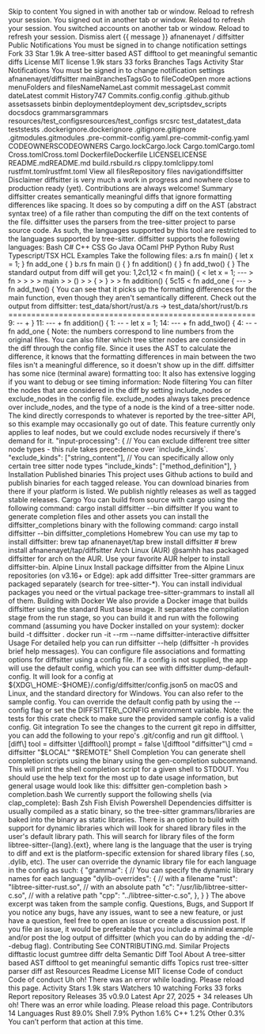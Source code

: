 Skip to content You signed in with another tab or window. Reload to refresh your session. You signed out in another tab or window. Reload to refresh your session. You switched accounts on another tab or window. Reload to refresh your session. Dismiss alert {{ message }} afnanenayet / diffsitter Public Notifications You must be signed in to change notification settings Fork 33 Star 1.9k A tree-sitter based AST difftool to get meaningful semantic diffs License MIT license 1.9k stars 33 forks Branches Tags Activity Star Notifications You must be signed in to change notification settings afnanenayet/diffsitter mainBranchesTagsGo to fileCodeOpen more actions menuFolders and filesNameNameLast commit messageLast commit dateLatest commit History747 Commits.config.config .github.github assetsassets binbin deploymentdeployment dev\_scriptsdev\_scripts docsdocs grammarsgrammars resources/test\_configsresources/test\_configs srcsrc test\_datatest\_data teststests .dockerignore.dockerignore .gitignore.gitignore .gitmodules.gitmodules .pre-commit-config.yaml.pre-commit-config.yaml CODEOWNERSCODEOWNERS Cargo.lockCargo.lock Cargo.tomlCargo.toml Cross.tomlCross.toml DockerfileDockerfile LICENSELICENSE README.mdREADME.md build.rsbuild.rs clippy.tomlclippy.toml rustfmt.tomlrustfmt.toml View all filesRepository files navigationdiffsitter Disclaimer diffsitter is very much a work in progress and nowhere close to production ready (yet). Contributions are always welcome! Summary diffsitter creates semantically meaningful diffs that ignore formatting differences like spacing. It does so by computing a diff on the AST (abstract syntax tree) of a file rather than computing the diff on the text contents of the file. diffsitter uses the parsers from the tree-sitter project to parse source code. As such, the languages supported by this tool are restricted to the languages supported by tree-sitter. diffsitter supports the following languages: Bash C# C++ CSS Go Java OCaml PHP Python Ruby Rust Typescript/TSX HCL Examples Take the following files: a.rs fn main() { let x = 1; } fn add\_one { } b.rs fn main () { } fn addition() { } fn add\_two() { } The standard output from diff will get you: 1,2c1,12 < fn main() { < let x = 1; --- > fn > > > > main > > () > > { > } > > fn addition() { 5c15 < fn add\_one { --- > fn add\_two() { You can see that it picks up the formatting differences for the main function, even though they aren't semantically different. Check out the output from diffsitter: test\_data/short/rust/a.rs -> test\_data/short/rust/b.rs ====================================================== 9: -- + } 11: --- + fn addition() { 1: -- - let x = 1; 14: --- + fn add\_two() { 4: -- - fn add\_one { Note: the numbers correspond to line numbers from the original files. You can also filter which tree sitter nodes are considered in the diff through the config file. Since it uses the AST to calculate the difference, it knows that the formatting differences in main between the two files isn't a meaningful difference, so it doesn't show up in the diff. diffsitter has some nice (terminal aware) formatting too: It also has extensive logging if you want to debug or see timing information: Node filtering You can filter the nodes that are considered in the diff by setting include\_nodes or exclude\_nodes in the config file. exclude\_nodes always takes precedence over include\_nodes, and the type of a node is the kind of a tree-sitter node. The kind directly corresponds to whatever is reported by the tree-sitter API, so this example may occasionally go out of date. This feature currently only applies to leaf nodes, but we could exclude nodes recursively if there's demand for it. "input-processing": { // You can exclude different tree sitter node types - this rule takes precedence over \`include\_kinds\`. "exclude\_kinds": \["string\_content"\], // You can specifically allow only certain tree sitter node types "include\_kinds": \["method\_definition"\], } Installation Published binaries This project uses Github actions to build and publish binaries for each tagged release. You can download binaries from there if your platform is listed. We publish nightly releases as well as tagged stable releases. Cargo You can build from source with cargo using the following command: cargo install diffsitter --bin diffsitter If you want to generate completion files and other assets you can install the diffsitter\_completions binary with the following command: cargo install diffsitter --bin diffsitter\_completions Homebrew You can use my tap to install diffsitter: brew tap afnanenayet/tap brew install diffsitter # brew install afnanenayet/tap/diffsitter Arch Linux (AUR) @samhh has packaged diffsitter for arch on the AUR. Use your favorite AUR helper to install diffsitter-bin. Alpine Linux Install package diffsitter from the Alpine Linux repositories (on v3.16+ or Edge): apk add diffsitter Tree-sitter grammars are packaged separately (search for tree-sitter-\*). You can install individual packages you need or the virtual package tree-sitter-grammars to install all of them. Building with Docker We also provide a Docker image that builds diffsitter using the standard Rust base image. It separates the compilation stage from the run stage, so you can build it and run with the following command (assuming you have Docker installed on your system): docker build -t diffsitter . docker run -it --rm --name diffsitter-interactive diffsitter Usage For detailed help you can run diffsitter --help (diffsitter -h provides brief help messages). You can configure file associations and formatting options for diffsitter using a config file. If a config is not supplied, the app will use the default config, which you can see with diffsitter dump-default-config. It will look for a config at ${XDG\_HOME:-$HOME}/.config/diffsitter/config.json5 on macOS and Linux, and the standard directory for Windows. You can also refer to the sample config. You can override the default config path by using the --config flag or set the DIFFSITTER\_CONFIG environment variable. Note: the tests for this crate check to make sure the provided sample config is a valid config. Git integration To see the changes to the current git repo in diffsitter, you can add the following to your repo's .git/config and run git difftool. \[diff\] tool = diffsitter \[difftool\] prompt = false \[difftool "diffsitter"\] cmd = diffsitter "$LOCAL" "$REMOTE" Shell Completion You can generate shell completion scripts using the binary using the gen-completion subcommand. This will print the shell completion script for a given shell to STDOUT. You should use the help text for the most up to date usage information, but general usage would look like this: diffsitter gen-completion bash > completion.bash We currently support the following shells (via clap\_complete): Bash Zsh Fish Elvish Powershell Dependencies diffsitter is usually compiled as a static binary, so the tree-sitter grammars/libraries are baked into the binary as static libraries. There is an option to build with support for dynamic libraries which will look for shared library files in the user's default library path. This will search for library files of the form libtree-sitter-{lang}.{ext}, where lang is the language that the user is trying to diff and ext is the platform-specific extension for shared library files (.so, .dylib, etc). The user can override the dynamic library file for each language in the config as such: { "grammar": { // You can specify the dynamic library names for each language "dylib-overrides": { // with a filename "rust": "libtree-sitter-rust.so", // with an absolute path "c": "/usr/lib/libtree-sitter-c.so", // with a relative path "cpp": "../libtree-sitter-c.so", }, } } The above excerpt was taken from the sample config. Questions, Bugs, and Support If you notice any bugs, have any issues, want to see a new feature, or just have a question, feel free to open an issue or create a discussion post. If you file an issue, it would be preferable that you include a minimal example and/or post the log output of diffsitter (which you can do by adding the -d/--debug flag). Contributing See CONTRIBUTING.md. Similar Projects difftastic locust gumtree diffr delta Semantic Diff Tool About A tree-sitter based AST difftool to get meaningful semantic diffs Topics rust tree-sitter parser diff ast Resources Readme License MIT license Code of conduct Code of conduct Uh oh! There was an error while loading. Please reload this page. Activity Stars 1.9k stars Watchers 10 watching Forks 33 forks Report repository Releases 35 v0.9.0 Latest Apr 27, 2025 + 34 releases Uh oh! There was an error while loading. Please reload this page. Contributors 14 Languages Rust 89.0% Shell 7.9% Python 1.6% C++ 1.2% Other 0.3% You can’t perform that action at this time.